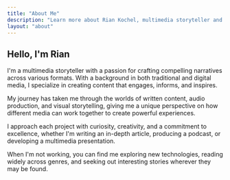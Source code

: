 ```yaml
---
title: "About Me"
description: "Learn more about Rian Kochel, multimedia storyteller and digital content creator."
layout: "about"
---
```


## Hello, I'm Rian

I'm a multimedia storyteller with a passion for crafting compelling narratives across various formats. With a background in both traditional and digital media, I specialize in creating content that engages, informs, and inspires.

My journey has taken me through the worlds of written content, audio production, and visual storytelling, giving me a unique perspective on how different media can work together to create powerful experiences.

I approach each project with curiosity, creativity, and a commitment to excellence, whether I'm writing an in-depth article, producing a podcast, or developing a multimedia presentation.

When I'm not working, you can find me exploring new technologies, reading widely across genres, and seeking out interesting stories wherever they may be found.
